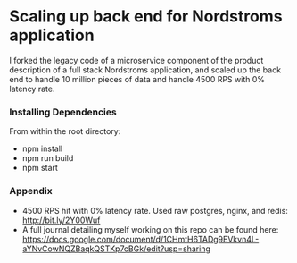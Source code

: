 # Scaling up back end for Nordstroms application

I forked the legacy code of a microservice component of the product description of a full stack Nordstroms application, and scaled up the back end to handle 10 million pieces of data and handle 4500 RPS with 0% latency rate.

### Installing Dependencies

From within the root directory:

- npm install
- npm run build
- npm start

### Appendix

- 4500 RPS hit with 0% latency rate. Used raw postgres, nginx, and redis: http://bit.ly/2Y00Wuf
- A full journal detailing myself working on this repo can be found here: https://docs.google.com/document/d/1CHmtH6TADg9EVkvn4L-aYNvCowNQZBaqkQSTKp7cBGk/edit?usp=sharing
